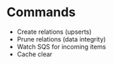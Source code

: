 # Commands
- Create relations (upserts)
- Prune relations (data integrity)
- Watch SQS for incoming items
- Cache clear
